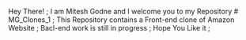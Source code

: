 Hey There! ;
I am Mitesh Godne and I welcome you to my Repository # MG_Clones_1 ;
This Repository contains a Front-end clone of Amazon Website ;
Bacl-end work is still in progress ;
Hope You Like it ;
